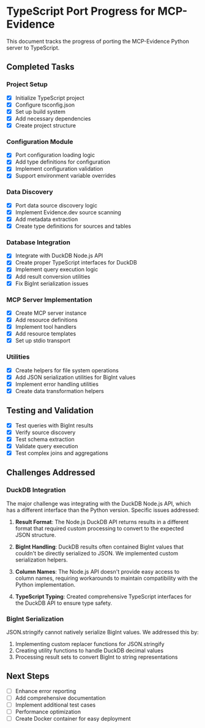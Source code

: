 # TypeScript Port Progress for MCP-Evidence

This document tracks the progress of porting the MCP-Evidence Python server to TypeScript.

## Completed Tasks

### Project Setup
- [x] Initialize TypeScript project
- [x] Configure tsconfig.json
- [x] Set up build system
- [x] Add necessary dependencies
- [x] Create project structure

### Configuration Module
- [x] Port configuration loading logic
- [x] Add type definitions for configuration
- [x] Implement configuration validation
- [x] Support environment variable overrides

### Data Discovery
- [x] Port data source discovery logic
- [x] Implement Evidence.dev source scanning
- [x] Add metadata extraction
- [x] Create type definitions for sources and tables

### Database Integration
- [x] Integrate with DuckDB Node.js API
- [x] Create proper TypeScript interfaces for DuckDB
- [x] Implement query execution logic
- [x] Add result conversion utilities
- [x] Fix BigInt serialization issues

### MCP Server Implementation
- [x] Create MCP server instance
- [x] Add resource definitions
- [x] Implement tool handlers
- [x] Add resource templates
- [x] Set up stdio transport

### Utilities
- [x] Create helpers for file system operations
- [x] Add JSON serialization utilities for BigInt values
- [x] Implement error handling utilities
- [x] Create data transformation helpers

## Testing and Validation
- [x] Test queries with BigInt results
- [x] Verify source discovery
- [x] Test schema extraction
- [x] Validate query execution
- [x] Test complex joins and aggregations

## Challenges Addressed

### DuckDB Integration
The major challenge was integrating with the DuckDB Node.js API, which has a different interface than the Python version. Specific issues addressed:

1. **Result Format**: The Node.js DuckDB API returns results in a different format that required custom processing to convert to the expected JSON structure.

2. **BigInt Handling**: DuckDB results often contained BigInt values that couldn't be directly serialized to JSON. We implemented custom serialization helpers.

3. **Column Names**: The Node.js API doesn't provide easy access to column names, requiring workarounds to maintain compatibility with the Python implementation.

4. **TypeScript Typing**: Created comprehensive TypeScript interfaces for the DuckDB API to ensure type safety.

### BigInt Serialization
JSON.stringify cannot natively serialize BigInt values. We addressed this by:

1. Implementing custom replacer functions for JSON.stringify
2. Creating utility functions to handle DuckDB decimal values
3. Processing result sets to convert BigInt to string representations

## Next Steps

- [ ] Enhance error reporting
- [ ] Add comprehensive documentation
- [ ] Implement additional test cases
- [ ] Performance optimization
- [ ] Create Docker container for easy deployment